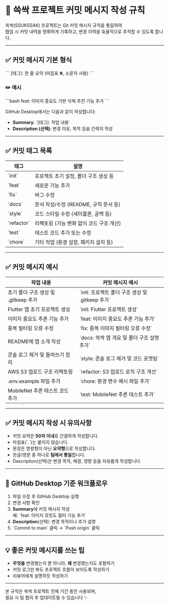 # 📝 쓱싹 프로젝트 커밋 메시지 작성 규칙

쓱싹(SSUKSSAK) 프로젝트는 Git 커밋 메시지 규칙을 통일하여  
협업 시 커밋 내역을 명확하게 기록하고, 변경 이력을 효율적으로 추적할 수 있도록 합니다.

---

## ✅ 커밋 메시지 기본 형식

\`\`\`
[태그]: 한 줄 요약 (마침표 ❌, 소문자 사용)
\`\`\`

### ✏️ 예시

\`\`\`bash
feat: 이미지 중요도 기반 삭제 추천 기능 추가
\`\`\`

GitHub Desktop에서는 다음과 같이 작성합니다:

- **Summary**: \`[태그]: 작업 내용\`
- **Description (선택)**: 변경 이유, 목적 등을 간략히 작성

---

## ✅ 커밋 태그 목록

| 태그       | 설명                                         |
|------------|----------------------------------------------|
| \`init\`     | 프로젝트 초기 설정, 폴더 구조 생성 등        |
| \`feat\`     | 새로운 기능 추가                              |
| \`fix\`      | 버그 수정                                     |
| \`docs\`     | 문서 작성/수정 (README, 규칙 문서 등)         |
| \`style\`    | 코드 스타일 수정 (세미콜론, 공백 등)          |
| \`refactor\` | 리팩토링 (기능 변화 없이 코드 구조 개선)      |
| \`test\`     | 테스트 코드 추가 또는 수정                    |
| \`chore\`    | 기타 작업 (환경 설정, 패키지 설치 등)         |

---

## ✅ 커밋 메시지 예시

| 작업 내용                               | 커밋 메시지 예시                                 |
|----------------------------------------|--------------------------------------------------|
| 초기 폴더 구조 생성 및 .gitkeep 추가   | \`init: 프로젝트 폴더 구조 생성 및 .gitkeep 추가\` |
| Flutter 앱 초기 프로젝트 생성          | \`init: Flutter 프로젝트 생성\`                   |
| 이미지 중요도 추론 기능 추가           | \`feat: 이미지 중요도 추론 기능 추가\`            |
| 중복 필터링 오류 수정                  | \`fix: 중복 이미지 필터링 오류 수정\`             |
| README에 앱 소개 작성                  | \`docs: 쓱싹 앱 개요 및 폴더 구조 설명 추가\`     |
| 콘솔 로그 제거 및 들여쓰기 정리        | \`style: 콘솔 로그 제거 및 코드 포맷팅\`          |
| AWS S3 업로드 구조 리팩토링            | \`refactor: S3 업로드 로직 구조 개선\`            |
| .env.example 파일 추가                 | \`chore: 환경 변수 예시 파일 추가\`               |
| MobileNet 추론 테스트 코드 추가        | \`test: MobileNet 추론 테스트 추가\`              |

---

## ✅ 커밋 메시지 작성 시 유의사항

- 커밋 요약은 **50자 이내**로 간결하게 작성합니다.
- 마침표(\`.\`)는 붙이지 않습니다.
- 문장은 명령형이 아닌 **요약형**으로 작성합니다.
- 한글/영문 중 하나로 **팀에서 통일**합니다.
- Description(선택)은 변경 목적, 배경, 영향 등을 자유롭게 작성합니다.

---

## 🧪 GitHub Desktop 기준 워크플로우

1. 파일 수정 후 GitHub Desktop 실행
2. 변경 사항 확인
3. **Summary**에 커밋 메시지 작성  
   예: \`feat: 이미지 흐릿도 필터 기능 추가\`
4. **Description**(선택): 변경 목적이나 추가 설명
5. \`Commit to main\` 클릭 → \`Push origin\` 클릭

---

## 💡 좋은 커밋 메시지를 쓰는 팁

- **무엇을** 변경했는지 뿐 아니라, **왜** 변경했는지도 포함하기
- 커밋 로그만 봐도 프로젝트 흐름이 보이도록 작성하기
- 리뷰어에게 설명하듯 작성하기

---

본 규칙은 쓱싹 프로젝트 전체 기간 동안 사용되며,  
필요 시 팀 협의 후 업데이트될 수 있습니다 ✨

